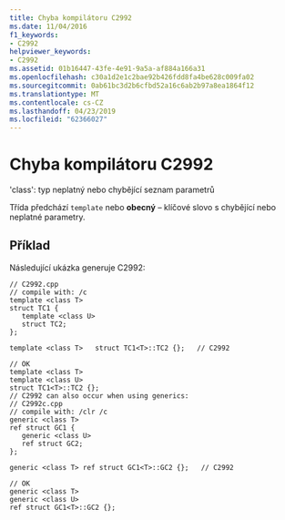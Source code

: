 ```yaml
---
title: Chyba kompilátoru C2992
ms.date: 11/04/2016
f1_keywords:
- C2992
helpviewer_keywords:
- C2992
ms.assetid: 01b16447-43fe-4e91-9a5a-af884a166a31
ms.openlocfilehash: c30a1d2e1c2bae92b426fdd8fa4be628c009fa02
ms.sourcegitcommit: 0ab61bc3d2b6cfbd52a16c6ab2b97a8ea1864f12
ms.translationtype: MT
ms.contentlocale: cs-CZ
ms.lasthandoff: 04/23/2019
ms.locfileid: "62366027"
---
```

# <a name="compiler-error-c2992"></a>Chyba kompilátoru C2992

'class': typ neplatný nebo chybějící seznam parametrů

Třída předchází `template` nebo **obecný** – klíčové slovo s chybějící nebo neplatné parametry.

## <a name="example"></a>Příklad

Následující ukázka generuje C2992:

```
// C2992.cpp
// compile with: /c
template <class T>
struct TC1 {
   template <class U>
   struct TC2;
};

template <class T>   struct TC1<T>::TC2 {};   // C2992

// OK
template <class T>
template <class U>
struct TC1<T>::TC2 {};
// C2992 can also occur when using generics:
// C2992c.cpp
// compile with: /clr /c
generic <class T>
ref struct GC1 {
   generic <class U>
   ref struct GC2;
};

generic <class T> ref struct GC1<T>::GC2 {};   // C2992

// OK
generic <class T>
generic <class U>
ref struct GC1<T>::GC2 {};
```